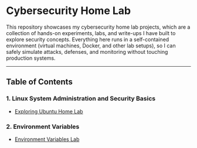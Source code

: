 # Cybersecurity Home Lab

This repository showcases my cybersecurity home lab projects, which are a collection of hands-on experiments, labs, and write-ups I have built to explore security concepts. Everything here runs in a self-contained environment (virtual machines, Docker, and other lab setups), so I can safely simulate attacks, defenses, and monitoring without touching production systems.

---

## Table of Contents

### 1. Linux System Administration and Security Basics
- [Exploring Ubuntu Home Lab](Exploring%20Ubuntu%20Home%20Lab/Linux%20Command%20Line%20and%20Security%20Basics.md)

### 2. Environment Variables
- [Environment Variables Lab](Environment%Variable%20Lab/Environment%20Variables%20and%20Set-UID%20.md)

